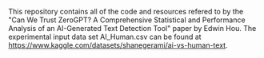 This repository contains all of the code and resources refered to by the "Can We Trust ZeroGPT? A Comprehensive Statistical and Performance Analysis of an AI-Generated Text Detection Tool" paper by Edwin Hou. The experimental input data set AI_Human.csv can be found at https://www.kaggle.com/datasets/shanegerami/ai-vs-human-text.
